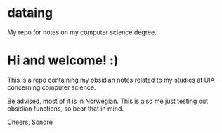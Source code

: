 # dataing
My repo for notes on my computer science degree.


# Hi and welcome! :)

This is a repo containing my obsidian notes related to my studies at UIA concerning computer science. 

Be advised, most of it is in Norwegian.  This is also me just testing out obsidian functions, so bear that in mind.  

Cheers, 
Sondre
